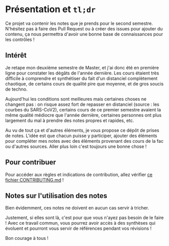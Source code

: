 # Présentation et ``tl;dr``

Ce projet va contenir les notes que je prends pour le second semestre. N'hésitez pas à faire des Pull Request ou à créer des issues pour ajouter du contenu, ça nous permettra d'avoir une bonne base de connaissances pour les contrôles !

## Intérêt

Je retape mon deuxième semestre de Master, et j'ai donc été en première ligne pour constater les dégâts de l'année dernière. Les cours étaient très difficile à comprendre et synthétiser du fait d'un distanciel complètement chaotique, de certains cours de qualité pire que moyenne, et de gros soucis de techno.

Aujourd'hui les conditions sont meilleures mais certaines choses ne changent pas : on risque assez fort de repasser en distanciel (source : les courbes du SARS-CoV2), certains cours de ce premier semestre avaient la même qualité médiocre que l'année dernière, certaines personnes ont plus largement du mal à prendre des notes propres et rapides, etc.

Au vu de tout ça et d'autres éléments, je vous propose ce dépôt de prises de notes. L'idée est que chacun puisse y participer, ajouter des éléments pour compléter mes notes avec des éléments provenant des cours de la fac ou d'autres sources. Aller plus loin c'est toujours une bonne chose !

## Pour contribuer

Pour accéder aux règles et indications de contribution, allez vérifier [ce fichier CONTRIBUTING.md](CONTRIBUTING.md) !

## Notes sur l'utilisation des notes

Bien évidemment, ces notes ne doivent en aucun cas servir à tricher.

Justement, si elles sont là, c'est pour que vous n'ayez pas besoin de le faire ! Avec ce travail commun, vous pourrez avoir accès à des synthèses qui évoluent et pourront vous servir de références pendant vos révisions !

Bon courage à tous !
